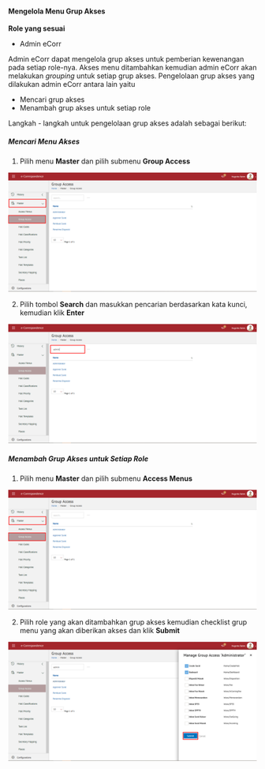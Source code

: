 #### **Mengelola Menu Grup Akses**

**Role yang sesuai**

- Admin eCorr

Admin eCorr dapat mengelola grup akses untuk pemberian kewenangan pada setiap role-nya. Akses menu ditambahkan kemudian admin eCorr akan melakukan _grouping_ untuk setiap grup akses. Pengelolaan grup akses yang dilakukan admin eCorr antara lain yaitu

- Mencari grup akses
- Menambah grup akses untuk setiap role

Langkah - langkah untuk pengelolaan grup akses adalah sebagai berikut:

##### **Mencari Menu Akses**

1.    Pilih menu **Master** dan pilih submenu **Group Access**

![gambar](SC_DataMaster/DM14.png)

2.    Pilih tombol **Search** dan masukkan pencarian berdasarkan kata kunci, kemudian klik **Enter**

![gambar](SC_DataMaster/DM15.png)


##### **Menambah Grup Akses untuk Setiap Role**

1.    Pilih menu **Master** dan pilih submenu **Access Menus**

![gambar](SC_DataMaster/DM16.png)

2.    Pilih role yang akan ditambahkan grup akses kemudian checklist grup menu yang akan diberikan akses dan klik **Submit**

![gambar](SC_DataMaster/DM17.png)